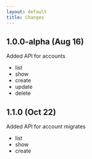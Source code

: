 ```yaml
---
layout: default
title: Changes
---
```


## 1.0.0-alpha (Aug 16)

Added API for accounts
 - list
 - show
 - create
 - update
 - delete

 ## 1.1.0 (Oct 22)

 Added API for account migrates
 - list
 - show
 - create
